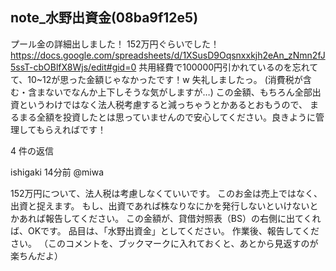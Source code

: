 note_水野出資金(08ba9f12e5)
---


プール金の詳細出しました！ 152万円ぐらいでした！
https://docs.google.com/spreadsheets/d/1XSusD9Oqsnxxkjh2eAn_zNmn2fJ5ssT-cbOBlfX8Wjs/edit#gid=0
共用経費で100000円引かれているのを忘れてて、10~12が思った金額じゃなかったです！w 失礼しましたっ。
(消費税が含む・含まないでなんか上下しそうな気がしますが…)
この金額、もちろん全部出資というわけではなく法人税考慮すると減っちゃうとかあるとおもうので、
まるまる全額を投資したとは思っていませんので安心してください。良きように管理してもらえればです！




4 件の返信


ishigaki
  14分前
@miwa

152万円について、法人税は考慮しなくていいです。
このお金は売上ではなく、出資と捉えます。
もし、出資であれば株なりなにかを発行しないといけないとかあれば報告してください。
この金額が、貸借対照表（BS）の右側に出てくれば、OKです。
品目は、「水野出資金」としてください。
作業後、報告してください。
（このコメントを、ブックマークに入れておくと、あとから見返すのが楽ちんだよ）